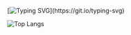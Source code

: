 [![Typing SVG](https://readme-typing-svg.demolab.com/?lines=Hi!+I'm+Josh;Welcome+to+my+profile!)](https://git.io/typing-svg)

![Top Langs](https://github-readme-stats.vercel.app/api/top-langs/?username=jbostock03&layout=compact)
